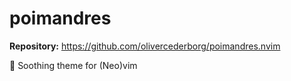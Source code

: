 # poimandres

**Repository:** https://github.com/olivercederborg/poimandres.nvim

🍨 Soothing theme for (Neo)vim
